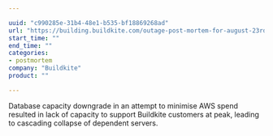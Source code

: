 ```yaml
---

uuid: "c990285e-31b4-48e1-b535-bf18869268ad"
url: "https://building.buildkite.com/outage-post-mortem-for-august-23rd-82b619a3679b"
start_time: ""
end_time: ""
categories:
- postmortem
company: "Buildkite"
product: ""

---
```


Database capacity downgrade in an attempt to minimise AWS spend resulted in lack of capacity to support Buildkite customers at peak, leading to cascading collapse of dependent servers.
